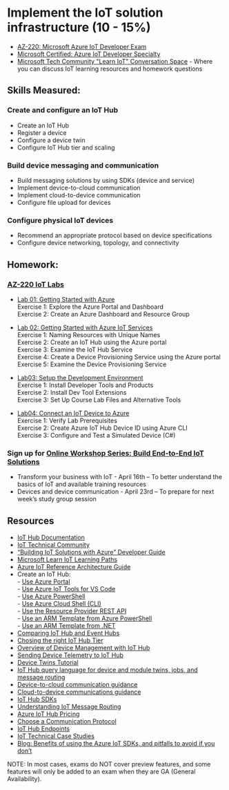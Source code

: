 # Implement the IoT solution infrastructure (10 - 15%)

* [AZ-220: Microsoft Azure IoT Developer Exam](https://docs.microsoft.com/en-us/learn/certifications/exams/az-220)
* [Microsoft Certified: Azure IoT Developer Specialty](https://docs.microsoft.com/en-us/learn/certifications/azure-iot-developer-specialty)
* [Microsoft Tech Community "Learn IoT" Conversation Space](https://aka.ms/iottechcommunity/learniot) - Where you can discuss IoT learning resources and homework questions 

## Skills Measured:
### Create and configure an IoT Hub
* Create an IoT Hub
* Register a device
* Configure a device twin
* Configure IoT Hub tier and scaling

### Build device messaging and communication
* Build messaging solutions by using SDKs (device and service)
* Implement device-to-cloud communication
* Implement cloud-to-device communication
* Configure file upload for devices

### Configure physical IoT devices
* Recommend an appropriate protocol based on device specifications
* Configure device networking, topology, and connectivity

## Homework:
### [AZ-220 IoT Labs](https://microsoftlearning.github.io/AZ-220-Microsoft-Azure-IoT-Developer/Instructions/Labs/LAB_AK_01-getting-started-with-azure.html) 
* [Lab 01: Getting Started with Azure](https://microsoftlearning.github.io/AZ-220-Microsoft-Azure-IoT-Developer/Instructions/Labs/LAB_AK_01-getting-started-with-azure.html)
<br />Exercise 1: Explore the Azure Portal and Dashboard
<br />Exercise 2: Create an Azure Dashboard and Resource Group

* [Lab 02: Getting Started with Azure IoT Services](https://microsoftlearning.github.io/AZ-220-Microsoft-Azure-IoT-Developer/Instructions/Labs/LAB_AK_02-getting-started-with-azure-iot-services.html)
<br />Exercise 1: Naming Resources with Unique Names
<br />Exercise 2: Create an IoT Hub using the Azure portal
<br />Exercise 3: Examine the IoT Hub Service
<br />Exercise 4: Create a Device Provisioning Service using the Azure portal
<br />Exercise 5: Examine the Device Provisioning Service

* [Lab03: Setup the Development Environment](https://microsoftlearning.github.io/AZ-220-Microsoft-Azure-IoT-Developer/Instructions/Labs/LAB_AK_03-set-up-the-development-environment.html)
<br />Exercise 1: Install Developer Tools and Products
<br />Exercise 2: Install Dev Tool Extensions
<br />Exercise 3: Set Up Course Lab Files and Alternative Tools

* [Lab04: Connect an IoT Device to Azure](https://microsoftlearning.github.io/AZ-220-Microsoft-Azure-IoT-Developer/Instructions/Labs/LAB_AK_04-connect-iot-device-to-azure.html)
<br />Exercise 1: Verify Lab Prerequisites
<br />Exercise 2: Create Azure IoT Hub Device ID using Azure CLI
<br />Exercise 3: Configure and Test a Simulated Device (C#)

### Sign up for [Online Workshop Series: Build End-to-End IoT Solutions](https://aka.ms/IoT-online-workshop)
* Transform your business with IoT - April 16th – To better understand the basics of IoT and available training resources
* Devices and device communication - April 23rd – To prepare for next week’s study group session

## Resources
* [IoT Hub Documentation](https://docs.microsoft.com/en-us/azure/iot-hub/)
* [IoT Technical Community](https://techcommunity.microsoft.com/t5/internet-of-things-iot/ct-p/IoT)
* [“Building IoT Solutions with Azure” Developer Guide](https://discover.Microsoft.com/azure-iot-building-solutions-dev-guide)
* [Microsoft Learn IoT Learning Paths](http://aka.ms/mslearniot)
* [Azure IoT Reference Architecture Guide](https://docs.Microsoft.com/azure/architecture/reference-architectures/iot)
* Create an IoT Hub:
<br />- [Use Azure Portal](https://docs.microsoft.com/en-us/azure/iot-hub/iot-hub-create-through-portal)
<br />- [Use Azure IoT Tools for VS Code](https://docs.microsoft.com/en-us/azure/iot-hub/iot-hub-create-use-iot-toolkit)
<br />- [Use Azure PowerShell](https://docs.microsoft.com/en-us/azure/iot-hub/iot-hub-create-using-powershell)
<br />- [Use Azure Cloud Shell (CLI)](https://docs.microsoft.com/en-us/azure/iot-hub/iot-hub-create-using-cli)
<br />- [Use the Resource Provider REST API](https://docs.microsoft.com/en-us/azure/iot-hub/iot-hub-rm-rest)
<br />- [Use an ARM Template from Azure PowerShell](https://docs.microsoft.com/en-us/azure/iot-hub/iot-hub-rm-template-powershell)
<br />- [Use an ARM Template from .NET](https://docs.microsoft.com/en-us/azure/iot-hub/iot-hub-rm-template-powershell)
* [Comparing IoT Hub and Event Hubs](https://docs.microsoft.com/en-us/azure/iot-hub/iot-hub-compare-event-hubs)
* [Chosing the right IoT Hub Tier](https://docs.microsoft.com/en-us/azure/iot-hub/iot-hub-scaling)
* [Overview of Device Management with IoT Hub](https://docs.microsoft.com/en-us/azure/iot-hub/iot-hub-device-management-overview)
* [Sending Device Telemetry to IoT Hub](https://docs.microsoft.com/en-us/azure/iot-hub/quickstart-send-telemetry-cli)
* [Device Twins Tutorial](https://docs.microsoft.com/en-us/azure/iot-hub/tutorial-device-twins)
* [IoT Hub query language for device and module twins, jobs, and message routing](https://docs.microsoft.com/en-us/azure/iot-hub/iot-hub-devguide-query-language)
* [Device-to-cloud communication guidance](https://docs.microsoft.com/en-us/azure/iot-hub/iot-hub-devguide-d2c-guidance)
* [Cloud-to-device communications guidance](https://docs.microsoft.com/en-us/azure/iot-hub/iot-hub-devguide-c2d-guidance)
* [IoT Hub SDKs](https://docs.microsoft.com/en-us/azure/iot-hub/iot-hub-devguide-sdks)
* [Understanding IoT Message Routing](https://docs.microsoft.com/en-us/azure/iot-hub/iot-hub-devguide-messages-d2c)
* [Azure IoT Hub Pricing](https://azure.microsoft.com/en-us/pricing/details/iot-hub/)
* [Choose a Communication Protocol](https://docs.microsoft.com/en-us/azure/iot-hub/iot-hub-devguide-protocols)
* [IoT Hub Endpoints](https://docs.microsoft.com/en-us/azure/iot-hub/iot-hub-devguide-endpoints)
* [IoT Technical Case Studies](https://microsoft.github.io/techcasestudies/#technology=IoT&sortBy=featured)
* [Blog: Benefits of using the Azure IoT SDKs, and pitfalls to avoid if you don’t](https://azure.microsoft.com/en-us/blog/benefits-of-using-the-azure-iot-sdks-in-your-azure-iot-solution/)

NOTE: In most cases, exams do NOT cover preview features, and some features will only be
added to an exam when they are GA (General Availability).

